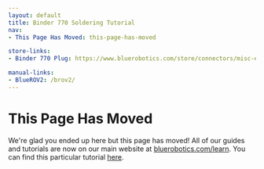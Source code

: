 ```yaml
---
layout: default
title: Binder 770 Soldering Tutorial
nav:
- This Page Has Moved: this-page-has-moved

store-links:
- Binder 770 Plug: https://www.bluerobotics.com/store/connectors/misc-elec-binder-770-plug-r1//

manual-links:
- BlueROV2: /brov2/
---
```


# This Page Has Moved

We're glad you ended up here but this page has moved! All of our guides and tutorials are now on our main website at [bluerobotics.com/learn](http://bluerobotics.com/learn/). You can find this particular tutorial [here](https://www.bluerobotics.com/learn/soldering-binder-770-connector/).